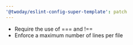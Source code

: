 ```yaml
---
'@twoday/eslint-config-super-template': patch
---
```


- Require the use of === and !==
- Enforce a maximum number of lines per file
